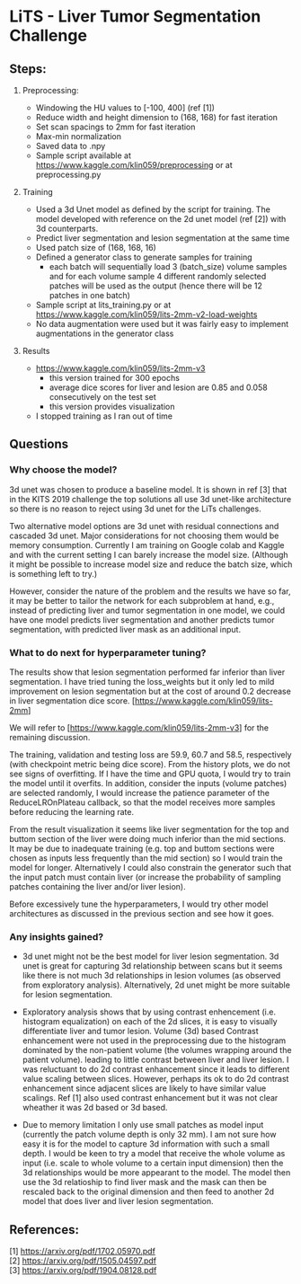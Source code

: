 # LiTS - Liver Tumor Segmentation Challenge

## Steps:
1. Preprocessing: 
    - Windowing the HU values to [-100, 400] (ref [1])
    - Reduce width and height dimension to (168, 168) for fast iteration
    - Set scan spacings to 2mm for fast iteration 
    - Max-min normalization 
    - Saved data to .npy
    - Sample script available at https://www.kaggle.com/klin059/preprocessing
    or at preprocessing.py
    
2. Training
    - Used a 3d Unet model as defined by the script for training. The model developed with reference 
    on the 2d unet model (ref [2]) with 3d counterparts.
    - Predict liver segmentation and lesion segmentation at the same time
    - Used patch size of (168, 168, 16)
    - Defined a generator class to generate samples for training
        - each batch will sequentially load 3 (batch_size) volume samples and 
        for each volume sample 4 different randomly selected patches
        will be used as the output (hence there will be 12 patches in one batch)
    - Sample script at lits_training.py or at https://www.kaggle.com/klin059/lits-2mm-v2-load-weights
    - No data augmentation were used but it was fairly easy to implement augmentations in the generator class
    
3. Results
    - https://www.kaggle.com/klin059/lits-2mm-v3
        - this version trained for 300 epochs
        - average dice scores for liver and lesion are 0.85 and 0.058 consecutively on the test set
        - this version provides visualization 
    - I stopped training as I ran out of time
    
## Questions
### Why choose the model?
3d unet was chosen to produce a baseline model. It is shown in ref [3] that
in the KITS 2019 challenge the top solutions all use 3d unet-like 
architecture so there is no reason to reject using 3d unet for the LiTs challenges.

Two alternative model options are 3d unet with residual connections and cascaded 3d unet. 
Major considerations for not choosing them would be memory consumption. Currently I 
am training on Google colab and Kaggle and with the current setting I can barely increase the model 
size. (Although it might be possible to increase model size and reduce the batch size, which is something
 left to try.)

However, consider the nature of the problem and the results we have so far, 
it may be better to tailor the network for each subproblem at hand, e.g., instead 
of predicting liver and tumor segmentation in one model, we could have one model 
predicts liver segmentation and another predicts tumor segmentation, with predicted 
liver mask as an additional input.

### What to do next for hyperparameter tuning? 
The results show that lesion segmentation performed far inferior than liver segmentation. I have 
tried tuning the loss_weights but it only led to mild improvement on lesion segmentation but at the 
cost of around 0.2 decrease in liver segmentation dice score. [https://www.kaggle.com/klin059/lits-2mm]

We will refer to [https://www.kaggle.com/klin059/lits-2mm-v3] for the remaining discussion.

The training, validation and testing loss are 59.9, 60.7 and 58.5, respectively (with checkpoint metric being dice score). 
From the history plots, we do not see signs of overfitting. If I have the time and GPU quota, I would try to train the model 
until it overfits. In addition, consider the inputs (volume patches) are selected randomly, I would increase 
the patience parameter of the ReduceLROnPlateau callback, so that the model receives more samples before reducing the 
learning rate.

From the result visualization it seems like liver segmentation for the top and 
buttom section of the liver were doing much inferior than the mid sections. It may be due to inadequate 
training (e.g. top and buttom sections were chosen as inputs less frequently than the mid section) so I would 
train the model for longer. Alternatively I could also constrain the generator such that the input patch 
must contain liver (or increase the probability of sampling patches containing the liver and/or liver lesion).

Before excessively tune the hyperparameters, I would try other model architectures as discussed in the previous section 
and see how it goes.

### Any insights gained?

- 3d unet might not be the best model for liver lesion segmentation. 3d unet is great for 
capturing 3d relationship between scans but it seems like there is not much 3d 
relationships in lesion volumes (as observed from exploratory analysis). Alternatively, 
2d unet might be more suitable for lesion segmentation.
    
- Exploratory analysis shows that by using contrast enhencement (i.e. histogram equalization) on each of the 2d slices, 
it is easy to visually differentiate liver and tumor lesion. Volume (3d) based Contrast enhancement were not used in the preprocessing due 
to the histogram dominated by the non-patient volume (the volumes wrapping around the patient volume). 
leading to little contrast between liver and liver lesion. I was reluctuant to do 2d contrast enhancement since it 
leads to different value scaling between slices. However, perhaps its ok to do 2d contrast enhancement 
since adjacent slices are likely to have similar value scalings. Ref [1] also used contrast enhancement but it was not 
clear wheather it was 2d based or 3d based.
    
- Due to memory limitation I only use small patches as model input (currently the patch volume depth is only 32 mm). 
I am not sure how easy it is for the model to capture 3d information with such a small depth. I would be keen to 
try a model that receive the whole volume as input (i.e. scale to whole volume to a certain input dimension) 
then the 3d relationships would be more appearant to the model. The model then use the 3d relatioship to find liver 
mask and the mask can then be rescaled back to the original dimension and then feed to another 2d model that does liver 
and liver lesion segmentation.

## References:
[1] https://arxiv.org/pdf/1702.05970.pdf  
[2] https://arxiv.org/pdf/1505.04597.pdf  
[3] https://arxiv.org/pdf/1904.08128.pdf
        